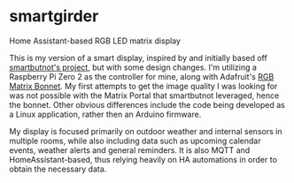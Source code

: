 # smartgirder
Home Assistant-based RGB LED matrix display

This is my version of a smart display, inspired by and initially based off [smartbutnot's project](https://github.com/smartbutnot/smartgirder), but with some design changes.  I'm utilizing a Raspberry Pi Zero 2 as the controller for mine, along with Adafruit's [RGB Matrix Bonnet](https://www.adafruit.com/product/3211).  My first attempts to get the image quality I was looking for was not possible with the Matrix Portal that smartbutnot leveraged, hence the bonnet.  Other obvious differences include the code being developed as a Linux application, rather then an Arduino firmware.

My display is focused primarily on outdoor weather and internal sensors in multiple rooms, while also including data such as upcoming calendar events, weather alerts and general reminders.  It is also MQTT and HomeAssistant-based, thus relying heavily on HA automations in order to obtain the necessary data.
